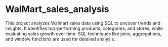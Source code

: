 # WalMart_sales_analysis
This project analyzes Walmart sales data using SQL to uncover trends and insights. It identifies top-performing products, categories, and stores, while evaluating sales growth over time. SQL techniques like joins, aggregations, and window functions are used for detailed analysis. 
